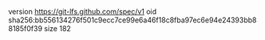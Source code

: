 version https://git-lfs.github.com/spec/v1
oid sha256:bb556134276f501c9ecc7ce99e6a46f18c8fba97ec6e94e24393bb88185f0f39
size 182
